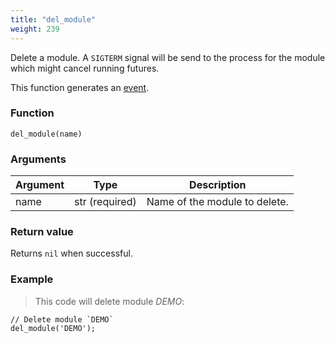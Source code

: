 ```yaml
---
title: "del_module"
weight: 239
---
```


Delete a module. A `SIGTERM` signal will be send to the process for the module which might cancel running futures.

This function generates an [event](../../overview/events).

### Function

`del_module(name)`

### Arguments

Argument | Type | Description
-------- | ---- | -----------
name | str (required) | Name of the module to delete.

### Return value

Returns `nil` when successful.

### Example

> This code will delete module *DEMO*:

```thingsdb,syntax_only,@t
// Delete module `DEMO`
del_module('DEMO');
```
